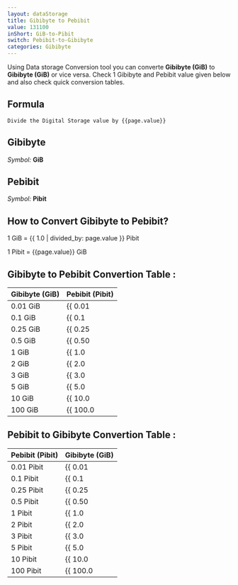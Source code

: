 ```yaml
---
layout: dataStorage
title: Gibibyte to Pebibit
value: 131100
inShort: GiB-to-Pibit
switch: Pebibit-to-Gibibyte
categories: Gibibyte
---
```


Using Data storage Conversion tool you can converte **Gibibyte (GiB)** to **Gibibyte (GiB)** or vice versa. Check 1 Gibibyte and Pebibit value given below and also check quick conversion tables.

## Formula
`Divide the Digital Storage value by {{page.value}}`

## Gibibyte
*Symbol:* **GiB**

## Pebibit
*Symbol:* **Pibit**

## How to Convert Gibibyte to Pebibit?

1 GiB = {{ 1.0 | divided_by: page.value }} Pibit

1 Pibit = {{page.value}} GiB


## Gibibyte to Pebibit Convertion Table :

| Gibibyte (GiB) | Pebibit (Pibit) |
| ---- | ---- |
| 0.01 GiB | {{ 0.01 | divided_by: page.value }} Pibit |
| 0.1 GiB | {{ 0.1 | divided_by: page.value }} Pibit |
| 0.25 GiB | {{ 0.25 | divided_by: page.value }} Pibit |
| 0.5 GiB | {{ 0.50 | divided_by: page.value }} Pibit |
| 1 GiB | {{ 1.0 | divided_by: page.value }} Pibit |
| 2 GiB | {{ 2.0 | divided_by: page.value }} Pibit |
| 3 GiB | {{ 3.0 | divided_by: page.value }} Pibit |
| 5 GiB | {{ 5.0 | divided_by: page.value }} Pibit |
| 10 GiB | {{ 10.0 | divided_by: page.value }} Pibit |
| 100 GiB | {{ 100.0 | divided_by: page.value }} Pibit |

## Pebibit to Gibibyte Convertion Table :

| Pebibit (Pibit) | Gibibyte (GiB) |
| ---- | ---- |
| 0.01 Pibit | {{ 0.01 | times: page.value }} GiB |
| 0.1 Pibit | {{ 0.1 | times: page.value }} GiB |
| 0.25 Pibit | {{ 0.25 | times: page.value }} GiB |
| 0.5 Pibit | {{ 0.50 | times: page.value }} GiB |
| 1 Pibit | {{ 1.0 | times: page.value }} GiB |
| 2 Pibit | {{ 2.0 | times: page.value }} GiB |
| 3 Pibit | {{ 3.0 | times: page.value }} GiB |
| 5 Pibit | {{ 5.0 | times: page.value }} GiB |
| 10 Pibit | {{ 10.0 | times: page.value }} GiB |
| 100 Pibit | {{ 100.0 | times: page.value }} GiB |


<script>
document.getElementById('selectInput')[13].selected = true
document.getElementById('selectOutput')[19].selected = true
</script>
